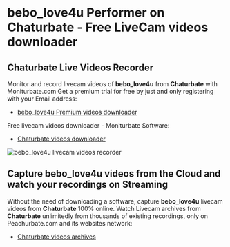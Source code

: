# bebo_love4u Performer on Chaturbate - Free LiveCam videos downloader

## Chaturbate Live Videos Recorder

Monitor and record livecam videos of **bebo_love4u** from **Chaturbate** with Moniturbate.com
Get a premium trial for free by just and only registering with your Email address:
* [bebo_love4u Premium videos downloader](https://moniturbate.com/request-demo-licence-key.html)

Free livecam videos downloader - Moniturbate Software:
* [Chaturbate videos downloader](https://moniturbate.com/moniturbate-download-software.html)

![bebo_love4u livecam videos recorder](https://peachurnet.com/templates/moniturbate-software.png)


## Capture bebo_love4u videos from the Cloud and watch your recordings on Streaming

Without the need of downloading a software, capture **bebo_love4u** livecam videos from **Chaturbate** 100% online.
Watch Livecam archives from **Chaturbate** unlimitedly from thousands of existing recordings, only on Peachurbate.com and its websites network:
* [Chaturbate videos archives](https://peachurnet.com/)
